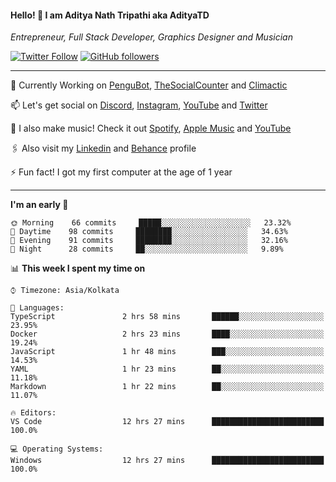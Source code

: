 <h4>Hello! 👋 I am Aditya Nath Tripathi aka AdityaTD</h4>
<p><em>Entrepreneur, Full Stack Developer, Graphics Designer and Musician</em></p>

[![Twitter Follow](https://img.shields.io/twitter/follow/adityatripathid?label=Follow)](https://twitter.com/adityatripathid)
[![GitHub followers](https://img.shields.io/github/followers/AdityaTD?label=Follow&style=social)](https://github.com/AdityaTD)

----
🔭 Currently Working on [PenguBot](https://github.com/PenguBot), [TheSocialCounter](https://thesocialcounter.com) and [Climactic](https://climactic.co)

📫 Let's get social on [Discord](https://discord.gg/cu8aMYw), [Instagram](https://instagram.com/aditya_td), [YouTube](https://youtube.com/AdityaTD) and [Twitter](https://twitter.com/adityatripathid)

🎵 I also make music! Check it out [Spotify](https://open.spotify.com/artist/3MKIyx6JG4TwZNSHnmNyMm), [Apple Music](https://music.apple.com/us/artist/aditya-tripathi/1504395195) and [YouTube](https://youtube.com/AdityaTD)

🖇️ Also visit my [Linkedin](https://www.linkedin.com/in/adityatd) and [Behance](https://www.behance.net/AdityaTD) profile

⚡ Fun fact! I got my first computer at the age of 1 year

----

<!--START_SECTION:waka-->
**I'm an early 🐤** 

```text
🌞 Morning    66 commits     █████░░░░░░░░░░░░░░░░░░░░   23.32% 
🌆 Daytime    98 commits     ████████░░░░░░░░░░░░░░░░░   34.63% 
🌃 Evening    91 commits     ████████░░░░░░░░░░░░░░░░░   32.16% 
🌙 Night      28 commits     ██░░░░░░░░░░░░░░░░░░░░░░░   9.89%

```


📊 **This week I spent my time on** 

```text
⌚︎ Timezone: Asia/Kolkata

💬 Languages: 
TypeScript               2 hrs 58 mins       ██████░░░░░░░░░░░░░░░░░░░   23.95% 
Docker                   2 hrs 23 mins       ████░░░░░░░░░░░░░░░░░░░░░   19.24% 
JavaScript               1 hr 48 mins        ███░░░░░░░░░░░░░░░░░░░░░░   14.53% 
YAML                     1 hr 23 mins        ██░░░░░░░░░░░░░░░░░░░░░░░   11.18% 
Markdown                 1 hr 22 mins        ██░░░░░░░░░░░░░░░░░░░░░░░   11.07%

🔥 Editors: 
VS Code                  12 hrs 27 mins      █████████████████████████   100.0%

💻 Operating Systems: 
Windows                  12 hrs 27 mins      █████████████████████████   100.0%

```


<!--END_SECTION:waka-->